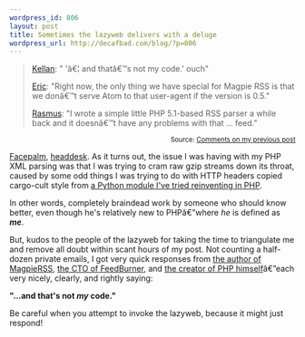 ```yaml
--- 
wordpress_id: 806
layout: post
title: Sometimes the lazyweb delivers with a deluge
wordpress_url: http://decafbad.com/blog/?p=806
---
```

> [Kellan][k]: " 'â€¦ and thatâ€™s not my code.' ouch"
>
> [Eric][e]: "Right now, the only thing we have special for Magpie RSS is that we donâ€™t serve Atom to that user-agent if the version is 0.5."
>
> [Rasmus][r]: "I wrote a simple little PHP 5.1-based RSS parser a while back and it doesnâ€™t have any problems with that ... feed."

<small style="text-align:right; display:block">Source: <a href="http://decafbad.com/blog/2005/12/19/feedburner-feeds-give-heartburn-to-php-xml-parsers">Comments on my previous post</a></small>

[Facepalm][fp], [headdesk][hd].  As it turns out, the issue I was having with my PHP XML parsing was that I was trying to cram raw gzip streams down its throat, caused by some odd things I was trying to do with HTTP headers copied cargo-cult style from [a Python module I've tried reinventing in PHP][htc].  

In other words, completely braindead work by someone who should know better, even though he's relatively new to PHPâ€”where *he* is defined as ***me***.

But, kudos to the people of the lazyweb for taking the time to triangulate me and remove all doubt within scant hours of my post.  Not counting a half-dozen private emails, I got very quick responses from [the author of MagpieRSS][k], [the CTO of FeedBurner][e], and [the creator of PHP himself][r]â€”each very nicely, clearly, and rightly saying: 

**"...and that's not *my* code."**

Be careful when you attempt to invoke the lazyweb, because it might just respond!

[htc]: http://decafbad.com/trac/browser/trunk/FeedMagick/includes/HTTPCache.php
[hd]: http://www.urbandictionary.com/define.php?term=headdesk
[fp]: http://www.google.com/search?q=facepalm&start=0&ie=utf-8&oe=utf-8&client=firefox-a&rls=org.mozilla:en-US:official
[k]: http://decafbad.com/blog/2005/12/19/feedburner-feeds-give-heartburn-to-php-xml-parsers#comment-3200
[e]: http://decafbad.com/blog/2005/12/19/feedburner-feeds-give-heartburn-to-php-xml-parsers#comment-3204
[r]: http://decafbad.com/blog/2005/12/19/feedburner-feeds-give-heartburn-to-php-xml-parsers#comment-3209
